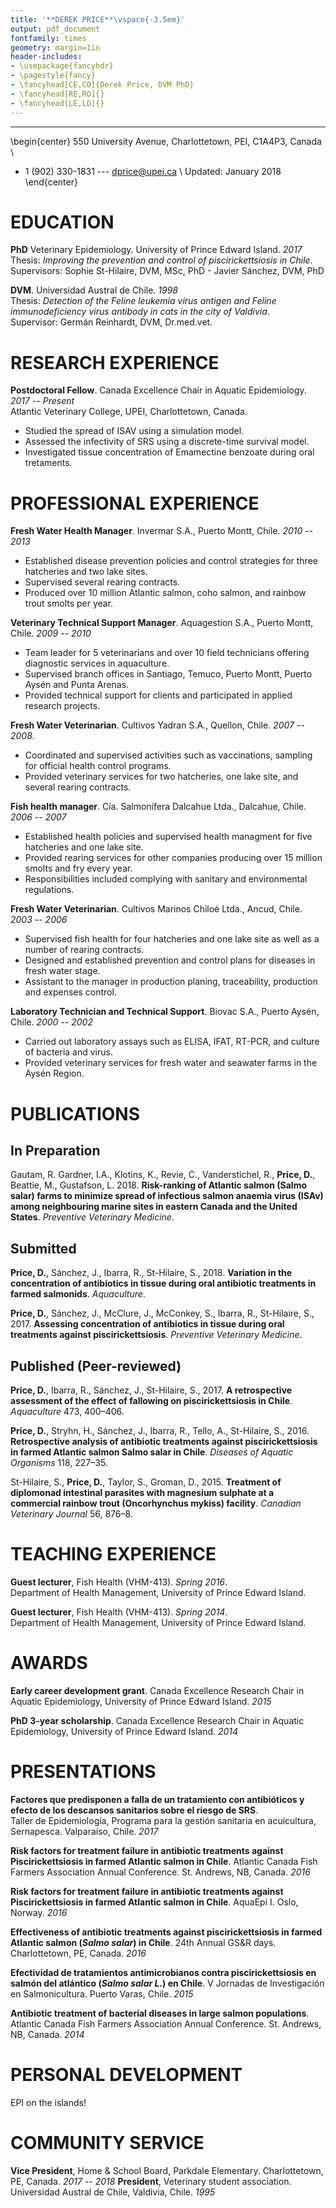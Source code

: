 ```yaml
---
title: '**DEREK PRICE**\vspace{-3.5em}'
output: pdf_document
fontfamily: times
geometry: margin=1in
header-includes:
- \usepackage{fancyhdr}
- \pagestyle{fancy}
- \fancyhead[CE,CO]{Derek Price, DVM PhD}
- \fancyhead[RE,RO]{}
- \fancyhead[LE,LO]{}
---
```


---
\begin{center}
550 University Avenue, Charlottetown, PEI, C1A4P3, Canada \\
+ 1 (902) 330-1831 --- dprice@upei.ca \\
Updated: January 2018
\end{center}

# EDUCATION

**PhD** Veterinary Epidemiology. University of Prince Edward Island. *2017*   
Thesis: *Improving the prevention and control of piscirickettsiosis in Chile*.   
Supervisors: Sophie St-Hilaire, DVM, MSc, PhD - Javier Sánchez, DVM, PhD

**DVM**. Universidad Austral de Chile. *1998*  
Thesis: *Detection of the Feline leukemia virus antigen and Feline immunodeficiency virus antibody in cats in the city of Valdivia*.  
Supervisor: Germán Reinhardt, DVM, Dr.med.vet.

# RESEARCH EXPERIENCE

**Postdoctoral Fellow**. Canada Excellence Chair in Aquatic Epidemiology. *2017 -- Present*  
Atlantic Veterinary College, UPEI, Charlottetown, Canada.   

- Studied the spread of ISAV using a simulation model.
- Assessed the infectivity of SRS using a discrete-time survival model.
- Investigated tissue concentration of Emamectine benzoate during oral tretaments. 
 
# PROFESSIONAL EXPERIENCE

**Fresh Water Health Manager**. Invermar S.A., Puerto Montt, Chile. *2010 -- 2013*   

- Established disease prevention policies and control strategies for three hatcheries and two lake sites. 
- Supervised several rearing contracts. 
- Produced over 10 million Atlantic salmon, coho salmon, and rainbow trout smolts per year. 

**Veterinary Technical Support Manager**. Aquagestion S.A., Puerto Montt, Chile. *2009 -- 2010*   

- Team leader for 5 veterinarians and over 10 field technicians offering diagnostic services in aquaculture.
- Supervised branch offices in Santiago, Temuco, Puerto Montt, Puerto Aysén and Punta Arenas. 
- Provided technical support for clients and participated in applied research projects.

**Fresh Water Veterinarian**. Cultivos Yadran S.A., Quellon, Chile. *2007 -- 2008*. 

- Coordinated and supervised activities such as vaccinations, sampling for official health control programs.
- Provided veterinary services for two hatcheries, one lake site, and several rearing contracts.

**Fish health manager**. Cía. Salmonífera Dalcahue Ltda., Dalcahue, Chile.  *2006 -- 2007*  

- Established health policies and supervised health managment for five hatcheries and one lake site. 
- Provided rearing services for other companies producing over 15 million smolts and fry every year.
- Responsibilities included complying with sanitary and environmental regulations.

**Fresh Water Veterinarian**. Cultivos Marinos Chiloé Ltda., Ancud, Chile. *2003 -- 2006*  

- Supervised fish health for four hatcheries and one lake site as well as a number of rearing contracts. 
- Designed and established prevention and control plans for diseases in fresh water stage. 
- Assistant to the manager in production planing, traceability, production and expenses control.

**Laboratory Technician and Technical Support**. Biovac S.A., Puerto Aysén, Chile.  *2000 -- 2002*  

- Carried out laboratory assays such as ELISA, IFAT, RT-PCR, and culture of bacteria and virus.
- Provided veterinary services for fresh water and seawater farms in the Aysén Region.


# PUBLICATIONS

## In Preparation

Gautam, R. Gardner, I.A., Klotins, K., Revie, C., Vanderstichel, R., **Price, D.**, Beattie, M., 
Gustafson, L. 2018. **Risk-ranking of Atlantic salmon (Salmo salar) farms to minimize spread of infectious salmon anaemia virus (ISAv) among neighbouring marine sites in eastern Canada and the United States**. *Preventive Veterinary Medicine*.

## Submitted
 
**Price, D.**, Sánchez, J., Ibarra, R., St-Hilaire, S., 2018. **Variation in the concentration of antibiotics in tissue during oral antibiotic treatments in farmed salmonids**. *Aquaculture*.

**Price, D.**, Sánchez, J., McClure, J., McConkey, S., Ibarra, R., St-Hilaire, S., 2017. **Assessing concentration of antibiotics in tissue during oral treatments against piscirickettsiosis**. *Preventive Veterinary Medicine*.

## Published (Peer-reviewed)

**Price, D.**, Ibarra, R., Sánchez, J., St-Hilaire, S., 2017.
**A retrospective assessment of the effect of fallowing on piscirickettsiosis in Chile**.
*Aquaculture* 473, 400–406.

**Price, D.**, Stryhn, H., Sánchez, J., Ibarra, R., Tello, A., St-Hilaire, S., 2016.
**Retrospective analysis of antibiotic treatments against piscirickettsiosis in farmed Atlantic salmon Salmo salar in Chile**.
*Diseases of Aquatic Organisms* 118, 227–35.

St-Hilaire, S., **Price, D.**, Taylor, S., Groman, D., 2015.
**Treatment of diplomonad intestinal parasites with magnesium sulphate at a commercial rainbow trout (Oncorhynchus mykiss) facility**.
*Canadian Veterinary Journal* 56, 876–8.

# TEACHING EXPERIENCE

**Guest lecturer**, Fish Health (VHM-413). *Spring 2016*.  
Department of Health Management, University of Prince Edward Island.

**Guest lecturer**, Fish Health (VHM-413). *Spring 2014*.  
Department of Health Management, University of Prince Edward Island.

# AWARDS

**Early career development grant**. Canada Excellence Research Chair in
Aquatic Epidemiology, University of Prince Edward Island. *2015*

**PhD 3-year scholarship**. Canada Excellence Research Chair in
Aquatic Epidemiology, University of Prince Edward Island. *2014*

# PRESENTATIONS

**Factores que predisponen a falla de un tratamiento con antibióticos y efecto de 
los descansos sanitarios sobre el riesgo de SRS**.  
Taller de Epidemiología, Programa para la gestión sanitaria en acuicultura, Sernapesca. 
Valparaíso, Chile. *2017*

**Risk factors for treatment failure in antibiotic treatments against
Piscirickettsiosis in farmed Atlantic salmon in Chile**. Atlantic
Canada Fish Farmers Association Annual Conference.
St. Andrews, NB, Canada. *2016*

**Risk factors for treatment failure in antibiotic treatments against
Piscirickettsiosis in farmed Atlantic salmon in Chile**. AquaEpi I. Oslo, Norway.
*2016*

**Effectiveness of antibiotic treatments against piscirickettsiosis in farmed
Atlantic salmon (*Salmo salar*) in Chile**. 24th Annual GS&R days. Charlottetown,
PE, Canada. *2016*

**Efectividad de tratamientos antimicrobianos contra piscirickettsiosis en salmón
del atlántico (*Salmo salar L.*) en Chile**. V Jornadas de Investigación en
Salmonicultura. Puerto Varas, Chile. *2015*

**Antibiotic treatment of bacterial diseases in large salmon populations**. Atlantic
Canada Fish Farmers Association Annual Conference. St. Andrews, NB, Canada. *2014*

# PERSONAL DEVELOPMENT

EPI on the islands!

# COMMUNITY SERVICE

**Vice President**, Home & School Board, Parkdale Elementary. Charlottetown, PE, Canada. *2017 -- 2018*
**President**, Veterinary student association. Universidad Austral de Chile, Valdivia, Chile. *1995*

